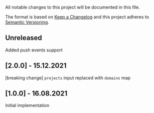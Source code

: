 All notable changes to this project will be documented in this file.

The format is based on [Keep a Changelog](http://keepachangelog.com/)
and this project adheres to [Semantic Versioning](http://semver.org/).

## Unreleased

Added push events support

## [2.0.0] - 15.12.2021

[breaking change] `projects` input replaced with `domains` map

## [1.0.0] - 16.08.2021

Initial implementation
